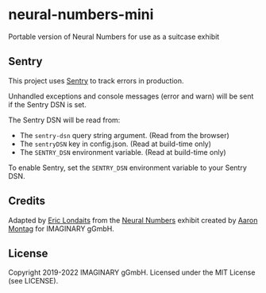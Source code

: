 # neural-numbers-mini

Portable version of Neural Numbers for use as a suitcase exhibit

## Sentry

This project uses [Sentry](https://sentry.io) to track errors in production.

Unhandled exceptions and console messages (error and warn) will be sent if the Sentry DSN is set. 

The Sentry DSN will be read from:
- The `sentry-dsn` query string argument. (Read from the browser)
- The `sentryDSN` key in config.json. (Read at build-time only)
- The `SENTRY_DSN` environment variable. (Read at build-time only)

To enable Sentry, set the `SENTRY_DSN` environment variable to your Sentry DSN.

## Credits

Adapted by [Eric Londaits](https://github.com/elondaits) 
from the [Neural Numbers](https://github.com/IMAGINARY/neural-numbers)
exhibit created by [Aaron Montag](https://github.com/montaga) for IMAGINARY gGmbH.

## License

Copyright 2019-2022 IMAGINARY gGmbH.
Licensed under the MIT License (see LICENSE).
